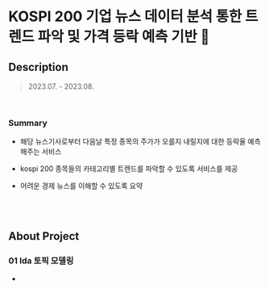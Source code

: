 # KOSPI 200 기업 뉴스 데이터 분석 통한 트렌드 파악 및 가격 등락 예측 기반 📰



## Description

> 2023.07. - 2023.08.


  <br>

### Summary

* 해당 뉴스기사로부터 다음날 특정 종목의 주가가 오를지 내릴지에 대한 등락율 예측해주는 서비스
* kospi 200 종목들의 카테고리별 트렌드를 파악할 수 있도록 서비스를 제공
* 어려운 경제 뉴스를 이해할 수 있도록 요약
  


  

  

  <br>

  <br>

  

## About Project

### 01 lda 토픽 모델링
* 


